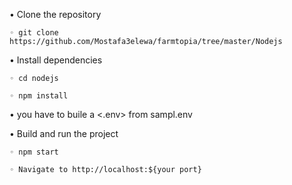 ﻿• Clone the repository

    ◦ git clone https://github.com/Mostafa3elewa/farmtopia/tree/master/Nodejs

• Install dependencies

    ◦ cd nodejs

    ◦ npm install

• you have to buile a <.env> from sampl.env

• Build and run the project

    ◦ npm start

    ◦ Navigate to http://localhost:${your port}
